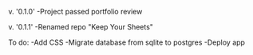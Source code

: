v. '0.1.0'
-Project passed portfolio review

v. '0.1.1'
-Renamed repo "Keep Your Sheets"

To do:
-Add CSS
-Migrate database from sqlite to postgres
-Deploy app
